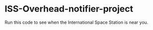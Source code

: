 # ISS-Overhead-notifier-project
Run this code to see when the International Space Station is near you.
